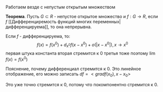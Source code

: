 Работаем везде с непустым открытым множеством

**Теорема**. Пусть $G \subset R$ - непустое открытое множество и $f: G \rightarrow R$, если $f$ [[Дифференциремость функций многих переменных|дифференцируема]], то она непрерывна.

Если $f$ - дифференцируема, то:
$$
f(x) = f(x^{0}) + d_{x^{0}}f(x - x^{0}) + o(|x - x^{0}|), x \rightarrow x^{0}
$$
первая штука константа
вторая стремится к 0
третья тоже
поэтому $\lim f(x) = f(x^{0})$

Пояснение, почему дифференциал стремится к 0. Это линейное отображение, его можно записать $df = <grad f(x_{0}), x - x_{0}>$

Это уже точно стремится к 0, потому что покомпонентно стремится к 0.

